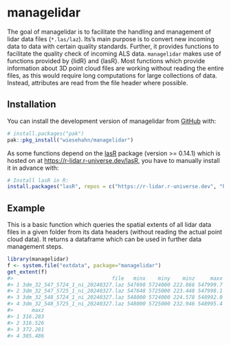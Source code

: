 
<!-- README.md is generated from README.Rmd. Please edit that file -->

# managelidar

<!-- badges: start -->
<!-- badges: end -->

The goal of managelidar is to facilitate the handling and management of
lidar data files (`*.las/laz`). Its’s main purpose is to convert new
incoming data to data with certain quality standards. Further, it
provides functions to facilitate the quality check of incoming ALS data.
`managelidar` makes use of functions provided by {lidR} and {lasR}. Most
functions which provide information about 3D point cloud files are
working without reading the entire files, as this would require long
computations for large collections of data. Instead, attributes are read
from the file header where possible.

## Installation

You can install the development version of managelidar from
[GitHub](https://github.com/) with:

``` r
# install.packages("pak")
pak::pkg_install("wiesehahn/managelidar")
```

As some functions depend on the [lasR](https://github.com/r-lidar/lasR)
package (version \>= 0.14.1) which is hosted on at
<https://r-lidar.r-universe.dev/lasR>, you have to manually install it
in advance with:

``` r
# Install lasR in R:
install.packages("lasR", repos = c("https://r-lidar.r-universe.dev", "https://cran.r-project.org"))
```

## Example

This is a basic function which queries the spatial extents of all lidar
data files in a given folder from its data headers (without reading the
actual point cloud data). It returns a dataframe which can be used in
further data management steps.

``` r
library(managelidar)
f <- system.file("extdata", package="managelidar")
get_extent(f)
#>                                file   minx    miny    minz     maxx    maxy
#> 1 3dm_32_547_5724_1_ni_20240327.laz 547690 5724000 222.866 547999.7 5725000
#> 2 3dm_32_547_5725_1_ni_20240327.laz 547648 5725000 223.448 547998.1 5725991
#> 3 3dm_32_548_5724_1_ni_20240327.laz 548000 5724000 224.578 548992.0 5724997
#> 4 3dm_32_548_5725_1_ni_20240327.laz 548000 5725000 232.946 548995.4 5725992
#>      maxz
#> 1 316.283
#> 2 316.526
#> 3 372.281
#> 4 385.486
```
